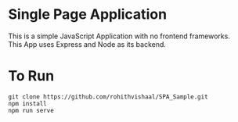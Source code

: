 # Single Page Application 

This is a simple JavaScript Application with no frontend frameworks.   
This App uses Express and Node as its backend.

# To Run
`git clone https://github.com/rohithvishaal/SPA_Sample.git`  
`npm install`  
`npm run serve`